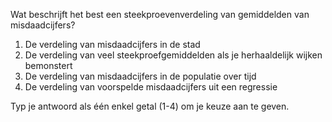 Wat beschrijft het best een steekproevenverdeling van gemiddelden van misdaadcijfers?

1.	De verdeling van misdaadcijfers in de stad
2.	De verdeling van veel steekproefgemiddelden als je herhaaldelijk wijken bemonstert
3.	De verdeling van misdaadcijfers in de populatie over tijd
4.	De verdeling van voorspelde misdaadcijfers uit een regressie

Typ je antwoord als één enkel getal (1-4) om je keuze aan te geven.

